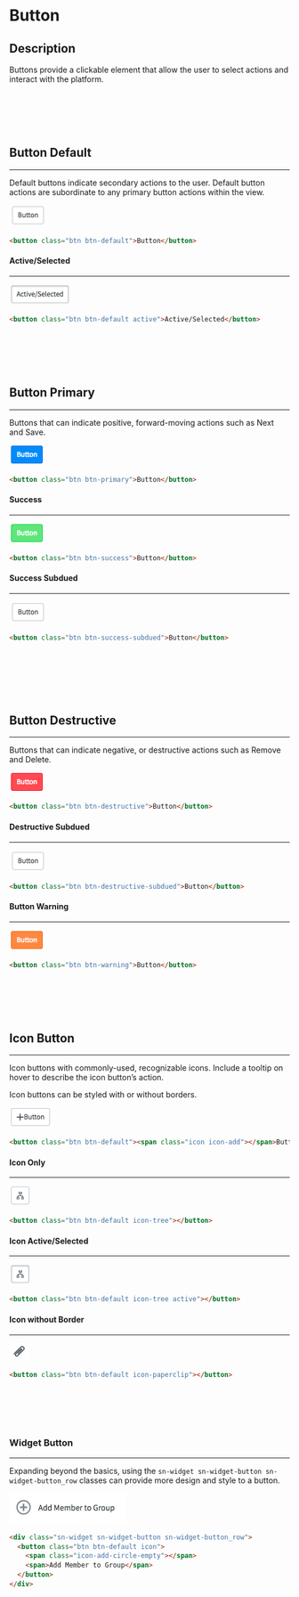 # Button

## Description

Buttons provide a clickable element that allow the user to select actions and interact with the platform. 
<!-- Button classes can be applied on an `<a>`, `<button>`, or `<input>` element.-->

<p><br/><br/><br/><br/></p>

## Button Default
---
Default buttons indicate secondary actions to the user. Default button actions are subordinate to any primary button actions within the view.

![alt text](../images/btn-default.png "Button Default")
```HTML
<button class="btn btn-default">Button</button>
```

#### Active/Selected
---
![alt text](../images/btn-active.png "Button Active")
```HTML
<button class="btn btn-default active">Active/Selected</button>
```

<p><br/><br/><br/><br/></p>

## Button Primary
---
Buttons that can indicate positive, forward-moving actions such as Next and Save.

![alt text](../images/btn-primary.png "Button Primary")
```HTML
<button class="btn btn-primary">Button</button>
```

#### Success
---
![alt text](../images/btn-success.png "Button Success")
```HTML
<button class="btn btn-success">Button</button>
```

#### Success Subdued
---
![alt text](../images/btn-success-subdued.png "Button Success Subdued")
```HTML
<button class="btn btn-success-subdued">Button</button>
```

<p><br/><br/><br/><br/><br/></p>


## Button Destructive
---
Buttons that can indicate negative, or destructive actions such as Remove and Delete.

![alt text](../images/btn-destructive.png "Button Destructive")
```HTML
<button class="btn btn-destructive">Button</button>
```

#### Destructive Subdued
---
![alt text](../images/btn-destructive-subdued.png "Button Destructive Subdued")
```HTML
<button class="btn btn-destructive-subdued">Button</button>
```

#### Button Warning
---
![alt text](../images/btn-warning.png "Button Warning")
```HTML
<button class="btn btn-warning">Button</button>
```

<p><br/><br/><br/><br/></p>

## Icon Button
---
Icon buttons with commonly-used, recognizable icons. Include a tooltip on hover to describe the icon button’s action.

Icon buttons can be styled with or without borders.

![alt text](../images/btn-default-icon.png "Button Default with Icon")
```HTML
<button class="btn btn-default"><span class="icon icon-add"></span>Button</button>
```

#### Icon Only
---
![alt text](../images/btn-icon.png "Button Icon")
```HTML
<button class="btn btn-default icon-tree"></button>
```

#### Icon Active/Selected
---
![alt text](../images/btn-icon-active.png "Button Icon Active")
```HTML
<button class="btn btn-default icon-tree active"></button>
```

#### Icon without Border
---
![alt text](../images/btn-icon-noborder.png "Button Icon without Border")
```HTML
<button class="btn btn-default icon-paperclip"></button>
```

<p><br/><br/><br/><br/></p>

### Widget Button
---
Expanding beyond the basics, using the `sn-widget sn-widget-button sn-widget-button_row` classes can provide more design and style to a button.

![alt text](../images/btn-widget.png "Button Widget")
``` HTML
<div class="sn-widget sn-widget-button sn-widget-button_row">
  <button class="btn btn-default icon">
    <span class="icon-add-circle-empty"></span>
    <span>Add Member to Group</span>
  </button>
</div>
```

<p><br/><br/><br/><br/></p>
